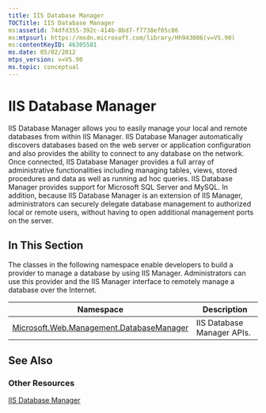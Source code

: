 ```yaml
---
title: IIS Database Manager
TOCTitle: IIS Database Manager
ms:assetid: 74dfd355-392c-414b-8bd7-f7738ef05c86
ms:mtpsurl: https://msdn.microsoft.com/library/Hh943086(v=VS.90)
ms:contentKeyID: 46305581
ms.date: 05/02/2012
mtps_version: v=VS.90
ms.topic: conceptual
---
```


# IIS Database Manager

IIS Database Manager allows you to easily manage your local and remote databases from within IIS Manager. IIS Database Manager automatically discovers databases based on the web server or application configuration and also provides the ability to connect to any database on the network. Once connected, IIS Database Manager provides a full array of administrative functionalities including managing tables, views, stored procedures and data as well as running ad hoc queries. IIS Database Manager provides support for Microsoft SQL Server and MySQL. In addition, because IIS Database Manager is an extension of IIS Manager, administrators can securely delegate database management to authorized local or remote users, without having to open additional management ports on the server.

## In This Section

The classes in the following namespace enable developers to build a provider to manage a database by using IIS Manager. Administrators can use this provider and the IIS Manager interface to remotely manage a database over the Internet.

|Namespace|Description|
|--- |--- |
|[Microsoft.Web.Management.DatabaseManager](microsoft-web-management-databasemanager-namespace.md)|IIS Database Manager APIs.|

## See Also

### Other Resources

[IIS Database Manager](https://go.microsoft.com/fwlink/?linkid=247900)
